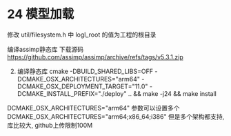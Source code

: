 # 24 模型加载

修改 util/filesystem.h 中 logl_root 的值为工程的根目录

编译assimp静态库
下载源码 https://github.com/assimp/assimp/archive/refs/tags/v5.3.1.zip

2. 编译静态库
cmake -DBUILD_SHARED_LIBS=OFF -DCMAKE_OSX_ARCHITECTURES="arm64" -DCMAKE_OSX_DEPLOYMENT_TARGET="11.0" -DCMAKE_INSTALL_PREFIX="./deploy" .. && make -j24 && make install

DCMAKE_OSX_ARCHITECTURES="arm64" 参数可以设置多个 DCMAKE_OSX_ARCHITECTURES="arm64;x86_64;i386" 但是多个架构都支持, 库比较大, github上传限制100M
